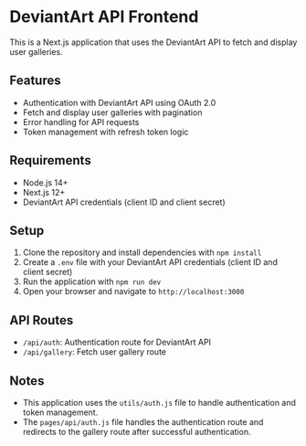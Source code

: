 # DeviantArt API Frontend

This is a Next.js application that uses the DeviantArt API to fetch and display user galleries.

## Features

* Authentication with DeviantArt API using OAuth 2.0
* Fetch and display user galleries with pagination
* Error handling for API requests
* Token management with refresh token logic

## Requirements

* Node.js 14+
* Next.js 12+
* DeviantArt API credentials (client ID and client secret)

## Setup

1. Clone the repository and install dependencies with `npm install`
2. Create a `.env` file with your DeviantArt API credentials (client ID and client secret)
3. Run the application with `npm run dev`
4. Open your browser and navigate to `http://localhost:3000`

## API Routes

* `/api/auth`: Authentication route for DeviantArt API
* `/api/gallery`: Fetch user gallery route

## Notes

* This application uses the `utils/auth.js` file to handle authentication and token management.
* The `pages/api/auth.js` file handles the authentication route and redirects to the gallery route after successful authentication.